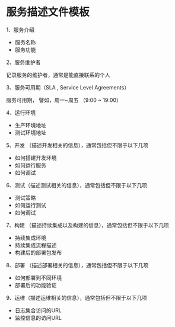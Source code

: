 # 服务描述文件模板

1、服务介绍

* 服务名称
* 服务功能
     
2、服务维护者
           
记录服务的维护者，通常是能直接联系的个人
   
3、服务可用期（SLA , Service Level Agreements）
        
服务可用期， 譬如，周一~周五 （9:00 ~ 19:00）

4、运行环境
       
 * 生产环境地址
 * 测试环境地址
     
5、开发 （描述开发相关的信息），通常包括但不限于以下几项
  
 * 如何搭建开发环境
 * 如何运行服务
 * 如何调试
   
6、测试（描述测试相关的信息），通常包括但不限于以下几项
         
* 测试策略
* 如何运行测试
* 如何调试

7、构建 （描述持续集成以及构建的信息），通常包括但不限于以下几项
         
* 持续集成环境
* 持续集成流程描述
* 构建后的部署包发布
     
8、部署 （描述部署相关的信息），通常包括但不限于以下几项
          
* 如何部署到不同环境
* 部署后的功能验证
     
9、运维（描述运维相关的信息），通常包括但不限于以下几项

* 日志集合访问的URL
* 监控信息的访问URL
